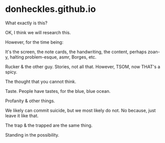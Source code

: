 # donheckles.github.io

What exactly is this?

OK, I think we will research this.

However, for the time being:

It's the screen, the note cards, the handwriting, the content, perhaps zoan-y, halting problem-esque, asmr, Borges, etc.

Rucker & the other guy. Stories, not all that. However, TSOM, now THAT's a spicy.

The thought that you cannot think.

Taste. People have tastes, for the blue, blue ocean.

Profanity & other things.

We likely can commit suicide, but we most likely do not. No because, just leave it like that.

The trap & the trapped are the same thing.

Standing in the possibility.

